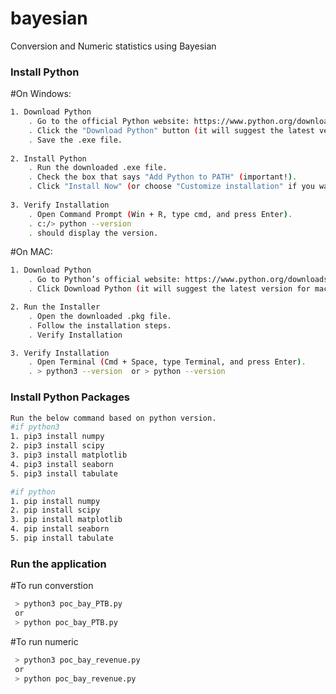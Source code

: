 # bayesian
Conversion and Numeric statistics using Bayesian


### Install Python

#On Windows:
```sh
1. Download Python
	. Go to the official Python website: https://www.python.org/downloads/
	. Click the "Download Python" button (it will suggest the latest version for Windows).
	. Save the .exe file.
	
2. Install Python
	. Run the downloaded .exe file.
	. Check the box that says "Add Python to PATH" (important!).
	. Click "Install Now" (or choose "Customize installation" if you want specific settings).
	
3. Verify Installation
	. Open Command Prompt (Win + R, type cmd, and press Enter).
	. c:/> python --version
	. should display the version.
```

#On MAC:
```sh
1. Download Python
	. Go to Python’s official website: https://www.python.org/downloads/macos/
	. Click Download Python (it will suggest the latest version for macOS).

2. Run the Installer
	. Open the downloaded .pkg file.
	. Follow the installation steps.
	. Verify Installation

3. Verify Installation
	. Open Terminal (Cmd + Space, type Terminal, and press Enter).
	. > python3 --version  or > python --version
```

### Install Python Packages

```sh
Run the below command based on python version. 
#if python3 
1. pip3 install numpy
2. pip3 install scipy
3. pip3 install matplotlib
4. pip3 install seaborn
5. pip3 install tabulate

#if python 
1. pip install numpy
2. pip install scipy
3. pip install matplotlib
4. pip install seaborn
5. pip install tabulate

```

### Run the application

#To run converstion
```sh
 > python3 poc_bay_PTB.py
 or
 > python poc_bay_PTB.py
```

#To run numeric
```sh
 > python3 poc_bay_revenue.py
 or
 > python poc_bay_revenue.py
```

